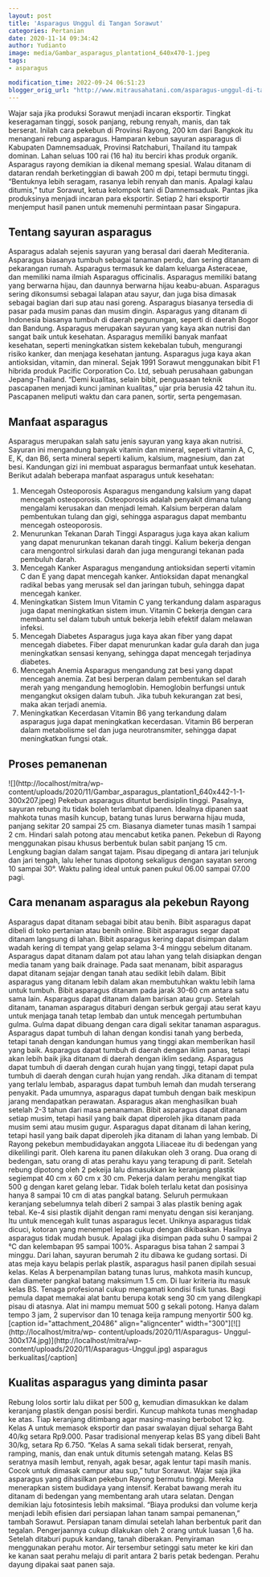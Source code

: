 ```yaml
---
layout: post
title: 'Asparagus Unggul di Tangan Sorawut'
categories: Pertanian
date: 2020-11-14 09:34:42
author: Yudianto
image: media/Gambar_asparagus_plantation4_640x470-1.jpeg
tags:
- asparagus

modification_time: 2022-09-24 06:51:23
blogger_orig_url: "http://www.mitrausahatani.com/asparagus-unggul-di-tangan-sorawut.html"
---
```


Wajar saja jika produksi Sorawut menjadi incaran eksportir. Tingkat
keseragaman tinggi, sosok panjang, rebung renyah, manis, dan tak berserat.
Inilah cara pekebun di Provinsi Rayong, 200 km dari Bangkok itu menangani
rebung asparagus. Hamparan kebun sayuran asparagus di Kabupaten Damnemsaduak,
Provinsi Ratchaburi, Thailand itu tampak dominan. Lahan seluas 100 rai (16 ha)
itu berciri khas produk organik. Asparagus rayong demikian ia dikenal memang
spesial. Walau ditanam di dataran rendah berketinggian di bawah 200 m dpi,
tetapi bermutu tinggi. “Bentuknya lebih seragam, rasanya lebih renyah dan
manis. Apalagi kalau ditumis,” tutur Sorawut, ketua kelompok tani di
Damnemsaduak. Pantas jika produksinya menjadi incaran para eksportir. Setiap 2
hari eksportir menjemput hasil panen untuk memenuhi permintaan pasar
Singapura.

## Tentang sayuran asparagus

Asparagus adalah sejenis sayuran yang berasal dari daerah Mediterania.
Asparagus biasanya tumbuh sebagai tanaman perdu, dan sering ditanam di
pekarangan rumah. Asparagus termasuk ke dalam keluarga Asteraceae, dan
memiliki nama ilmiah Asparagus officinalis. Asparagus memiliki batang yang
berwarna hijau, dan daunnya berwarna hijau keabu-abuan. Asparagus sering
dikonsumsi sebagai lalapan atau sayur, dan juga bisa dimasak sebagai bagian
dari sup atau nasi goreng. Asparagus biasanya tersedia di pasar pada musim
panas dan musim dingin. Asparagus yang ditanam di Indonesia biasanya tumbuh di
daerah pegunungan, seperti di daerah Bogor dan Bandung. Asparagus merupakan
sayuran yang kaya akan nutrisi dan sangat baik untuk kesehatan. Asparagus
memiliki banyak manfaat kesehatan, seperti meningkatkan sistem kekebalan
tubuh, mengurangi risiko kanker, dan menjaga kesehatan jantung. Asparagus juga
kaya akan antioksidan, vitamin, dan mineral. Sejak 1991 Sorawut menggunakan
bibit F1 hibrida produk Pacific Corporation Co. Ltd, sebuah perusahaan
gabungan Jepang-Thailand. “Demi kualitas, selain bibit, penguasaan teknik
pascapanen menjadi kunci jaminan kualitas,” ujar pria berusia 42 tahun itu.
Pascapanen meliputi waktu dan cara panen, sortir, serta pengemasan.

## Manfaat asparagus

Asparagus merupakan salah satu jenis sayuran yang kaya akan nutrisi. Sayuran
ini mengandung banyak vitamin dan mineral, seperti vitamin A, C, E, K, dan B6,
serta mineral seperti kalium, kalsium, magnesium, dan zat besi. Kandungan gizi
ini membuat asparagus bermanfaat untuk kesehatan. Berikut adalah beberapa
manfaat asparagus untuk kesehatan:

  1. Mencegah Osteoporosis Asparagus mengandung kalsium yang dapat mencegah osteoporosis. Osteoporosis adalah penyakit dimana tulang mengalami kerusakan dan menjadi lemah. Kalsium berperan dalam pembentukan tulang dan gigi, sehingga asparagus dapat membantu mencegah osteoporosis.
  2. Menurunkan Tekanan Darah Tinggi Asparagus juga kaya akan kalium yang dapat menurunkan tekanan darah tinggi. Kalium bekerja dengan cara mengontrol sirkulasi darah dan juga mengurangi tekanan pada pembuluh darah.
  3. Mencegah Kanker Asparagus mengandung antioksidan seperti vitamin C dan E yang dapat mencegah kanker. Antioksidan dapat menangkal radikal bebas yang merusak sel dan jaringan tubuh, sehingga dapat mencegah kanker.
  4. Meningkatkan Sistem Imun Vitamin C yang terkandung dalam asparagus juga dapat meningkatkan sistem imun. Vitamin C bekerja dengan cara membantu sel dalam tubuh untuk bekerja lebih efektif dalam melawan infeksi.
  5. Mencegah Diabetes Asparagus juga kaya akan fiber yang dapat mencegah diabetes. Fiber dapat menurunkan kadar gula darah dan juga meningkatkan sensasi kenyang, sehingga dapat mencegah terjadinya diabetes.
  6. Mencegah Anemia Asparagus mengandung zat besi yang dapat mencegah anemia. Zat besi berperan dalam pembentukan sel darah merah yang mengandung hemoglobin. Hemoglobin berfungsi untuk mengangkut oksigen dalam tubuh. Jika tubuh kekurangan zat besi, maka akan terjadi anemia.
  7. Meningkatkan Kecerdasan Vitamin B6 yang terkandung dalam asparagus juga dapat meningkatkan kecerdasan. Vitamin B6 berperan dalam metabolisme sel dan juga neurotransmiter, sehingga dapat meningkatkan fungsi otak.

## Proses pemanenan

![](http://localhost/mitra/wp-
content/uploads/2020/11/Gambar_asparagus_plantation1_640x442-1-1-300x207.jpeg)
Pekebun asparagus dituntut berdisiplin tinggi. Pasalnya, sayuran rebung itu
tidak boleh terlambat dipanen. Idealnya dipanen saat mahkota tunas masih
kuncup, batang tunas lurus berwarna hijau muda, panjang sekitar 20 sampai 25
cm. Biasanya diameter tunas masih 1 sampai 2 cm. Hindari salah potong atau
mencabut ketika panen. Pekebun di Rayong menggunakan pisau khusus berbentuk
bulan sabit panjang 15 cm. Lengkung bagian dalam sangat tajam. Pisau dipegang
di antara jari telunjuk dan jari tengah, lalu leher tunas dipotong sekaligus
dengan sayatan serong 10 sampai 30°. Waktu paling ideal untuk panen pukul
06.00 sampai 07.00 pagi.

## Cara menanam asparagus ala pekebun Rayong

Asparagus dapat ditanam sebagai bibit atau benih. Bibit asparagus dapat dibeli
di toko pertanian atau benih online. Bibit asparagus segar dapat ditanam
langsung di lahan. Bibit asparagus kering dapat disimpan dalam wadah kering di
tempat yang gelap selama 3-4 minggu sebelum ditanam. Asparagus dapat ditanam
dalam pot atau lahan yang telah disiapkan dengan media tanam yang baik
drainage. Pada saat menanam, bibit asparagus dapat ditanam sejajar dengan
tanah atau sedikit lebih dalam. Bibit asparagus yang ditanam lebih dalam akan
membutuhkan waktu lebih lama untuk tumbuh. Bibit asparagus ditanam pada jarak
30-60 cm antara satu sama lain. Asparagus dapat ditanam dalam barisan atau
grup. Setelah ditanam, tanaman asparagus ditaburi dengan serbuk gergaji atau
serat kayu untuk menjaga tanah tetap lembab dan untuk mencegah pertumbuhan
gulma. Gulma dapat dibuang dengan cara digali sekitar tanaman asparagus.
Asparagus dapat tumbuh di lahan dengan kondisi tanah yang berbeda, tetapi
tanah dengan kandungan humus yang tinggi akan memberikan hasil yang baik.
Asparagus dapat tumbuh di daerah dengan iklim panas, tetapi akan lebih baik
jika ditanam di daerah dengan iklim sedang. Asparagus dapat tumbuh di daerah
dengan curah hujan yang tinggi, tetapi dapat pula tumbuh di daerah dengan
curah hujan yang rendah. Jika ditanam di tempat yang terlalu lembab, asparagus
dapat tumbuh lemah dan mudah terserang penyakit. Pada umumnya, asparagus dapat
tumbuh dengan baik meskipun jarang mendapatkan perawatan. Asparagus akan
menghasilkan buah setelah 2-3 tahun dari masa penanaman. Bibit asparagus dapat
ditanam setiap musim, tetapi hasil yang baik dapat diperoleh jika ditanam pada
musim semi atau musim gugur. Asparagus dapat ditanam di lahan kering, tetapi
hasil yang baik dapat diperoleh jika ditanam di lahan yang lembab. Di Rayong
pekebun membudidayakan anggota Liliaceae itu di bedengan yang dikelilingi
parit. Oleh karena itu panen dilakukan oleh 3 orang. Dua orang di bedengan,
satu orang di atas perahu kayu yang terapung di parit. Setelah rebung dipotong
oleh 2 pekeija lalu dimasukkan ke keranjang plastik segiempat 40 cm x 60 cm x
30 cm. Pekerja dalam perahu mengikat tiap 500 g dengan karet gelang lebar.
Tidak boleh terlalu ketat dan posisinya hanya 8 sampai 10 cm di atas pangkal
batang. Seluruh permukaan keranjang sebelumnya telah diberi 2 sampai 3 alas
plastik bening agak tebal. Ke-4 sisi plastik dijahit dengan rami menyatu
dengan sisi keranjang. Itu untuk mencegah kulit tunas asparagus lecet. Uniknya
asparagus tidak dicuci, kotoran yang menempel lepas cukup dengan dikibaskan.
Hasilnya asparagus tidak mudah busuk. Apalagi jika disimpan pada suhu 0 sampai
2 °C dan kelembapan 95 sampai 100%. Asparagus bisa tahan 2 sampai 3 minggu.
Dari lahan, sayuran berumah 2 itu dibawa ke gudang sortasi. Di atas meja kayu
belapis perlak plastik, asparagus hasil panen dipilah sesuai kelas. Kelas A
berpenampilan batang tunas lurus, mahkota masih kuncup, dan diameter pangkal
batang maksimum 1.5 cm. Di luar kriteria itu masuk kelas BS. Tenaga
profesional cukup mengamati kondisi fisik tunas. Bagi pemula dapat memakai
alat bantu berupa kotak seng 30 cm yang dilengkapi pisau di atasnya. Alat ini
mampu memuat 500 g sekali potong. Hanya dalam tempo 3 jam, 2 supervisor dan 10
tenaga keija rampung menyortir 500 kg. [caption id="attachment_20486"
align="aligncenter" width="300"][![](http://localhost/mitra/wp-
content/uploads/2020/11/Asparagus-
Unggul-300x174.jpg)](http://localhost/mitra/wp-
content/uploads/2020/11/Asparagus-Unggul.jpg) asparagus berkualitas[/caption]

## Kualitas asparagus yang diminta pasar

Rebung lolos sortir lalu diikat per 500 g, kemudian dimasukkan ke dalam
keranjang plastik dengan posisi berdiri. Kuncup mahkota tunas menghadap ke
atas. Tiap keranjang ditimbang agar masing-masing berbobot 12 kg. Kelas A
untuk memasok eksportir dan pasar swalayan dijual seharga Baht 40/kg setara
Rp9.000. Pasar tradisional menyerap kelas BS yang dibeli Baht 30/kg, setara Rp
6.750. “Kelas A sama sekali tidak berserat, renyah, ramping, manis, dan enak
untuk ditumis setengah matang. Kelas BS seratnya masih lembut, renyah, agak
besar, agak lentur tapi masih manis. Cocok untuk dimasak campur atau sup,”
tutur Sorawut. Wajar saja jika asparagus yang dihasilkan pekebun Rayong
bermutu tinggi. Mereka menerapkan sistem budidaya yang intensif. Kerabat
bawang merah itu ditanam di bedengan yang membentang arah utara selatan.
Dengan demikian laju fotosintesis lebih maksimal. “Biaya produksi dan volume
kerja menjadi lebih efisien dari persiapan lahan tanam sampai pemanenan,”
tambah Sorawut. Persiapan tanam dimulai setelah lahan berbentuk parit dan
tegalan. Pengerjaannya cukup dilakukan oleh 2 orang untuk luasan 1,6 ha.
Setelah ditaburi pupuk kandang, tanah diberakan. Penyiraman menggunakan perahu
motor. Air tersembur setinggi satu meter ke kiri dan ke kanan saat perahu
melaju di parit antara 2 baris petak bedengan. Perahu dayung dipakai saat
panen saja.


